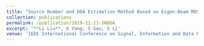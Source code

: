 ```yaml
---
title: "Source Number and DOA Estimation Method Based on Eigen-Beam MUSIC for Closely Spaced Signals"
collection: publications
permalink: /publication/2019-12-11-SNDOA
excerpt: '**Li Liu**, X Yang, S Gao, S Li'
venue: 'IEEE International Conference on Signal, Information and Data Processing (ICSIDP)'
---
```

